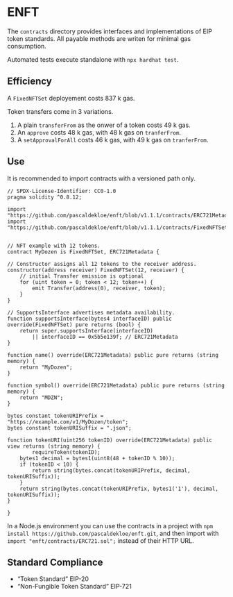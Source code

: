 # ENFT

The `contracts` directory provides interfaces and implementations of EIP token
standards. All payable methods are writen for minimal gas consumption.

Automated tests execute standalone with `npx hardhat test`.


## Efficiency

A `FixedNFTSet` deployement costs 837 k gas.

Token transfers come in 3 variations.

1. A plain `transferFrom` as the onwer of a token costs 49 k gas.
2. An `approve` costs 48 k gas, with 48 k gas on `tranferFrom`.
3. A `setApprovalForAll` costs 46 k gas, with 49 k gas on `tranferFrom`.


## Use

It is recommended to import contracts with a versioned path only.

```solidity
// SPDX-License-Identifier: CC0-1.0
pragma solidity ^0.8.12;

import "https://github.com/pascaldekloe/enft/blob/v1.1.1/contracts/ERC721Metadata.sol";
import "https://github.com/pascaldekloe/enft/blob/v1.1.1/contracts/FixedNFTSet.sol";


// NFT example with 12 tokens.
contract MyDozen is FixedNFTSet, ERC721Metadata {

// Constructor assigns all 12 tokens to the receiver address.
constructor(address receiver) FixedNFTSet(12, receiver) {
	// initial Transfer emission is optional
	for (uint token = 0; token < 12; token++) {
		emit Transfer(address(0), receiver, token);
	}
}

// SupportsInterface advertises metadata availability.
function supportsInterface(bytes4 interfaceID) public override(FixedNFTSet) pure returns (bool) {
	return super.supportsInterface(interfaceID)
	    || interfaceID == 0x5b5e139f; // ERC721Metadata
}

function name() override(ERC721Metadata) public pure returns (string memory) {
	return "MyDozen";
}

function symbol() override(ERC721Metadata) public pure returns (string memory) {
	return "MDZN";
}

bytes constant tokenURIPrefix = "https://example.com/v1/MyDozen/token";
bytes constant tokenURISuffix = ".json";

function tokenURI(uint256 tokenID) override(ERC721Metadata) public view returns (string memory) {
        requireToken(tokenID);
	bytes1 decimal = bytes1(uint8(48 + tokenID % 10));
	if (tokenID < 10) {
		return string(bytes.concat(tokenURIPrefix, decimal, tokenURISuffix));
	}
	return string(bytes.concat(tokenURIPrefix, bytes1('1'), decimal, tokenURISuffix));
}

}
```

In a Node.js environment you can use the contracts in a project with
`npm install https://github.com/pascaldekloe/enft.git`, and then import with
`import "enft/contracts/ERC721.sol";` instead of their HTTP URL.


## Standard Compliance

*  “Token Standard” EIP-20
*  “Non-Fungible Token Standard” EIP-721
